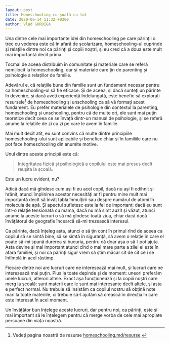 ```yaml
---
layout: post
title: Homeschooling cu șoală cu tot
date: 2020-06-14 11:32 +0300
author: Vlad GURDIGA
---
```


Una dintre cele mai importante idei din homeschooling pe care părinții o trec cu vederea este că în afară de școlarizare, homeschooling-ul cuprinde și relațiile dintre noi ca părinți și copiii noștri, și eu cred că a doua este mult mai importantă decît prima.

Tocmai de aceea distribuim în comunitate și materiale care se referă nemijlocit la homeschooling, dar și materiale care țin de parenting și psihologie a relațiilor de familie.

Adevărul e, că relațiile bune din familie sunt un fundament necesar pentru ca homeschooling-ul să fie eficace. Și de aceea, și dacă sunteți un părinte în devenire, și dacă aveți experiență îndelungată, este benefic să explorați resursele[^1] de homeschooling și unschooling ca să vă formați acest fundament. Eu prefer materialele de psihologie din contextul la parenting, homeschooling și unschooling, pentru că de multe ori, ele sunt mai puțin teoretice decît ceea ce se învață dintr-un manual de psihologie, și se referă anume la relațiile de zi cu zi pe care le avem în familie.

[^1]: Vedeți pagina noastră de resurse [homeschooling.md/resurse](https://homeschooling.md/resurse).

Mai mult decît atît, eu sunt convins că multe dintre principiile homeschooling-ului sunt aplicabile și benefice chiar și în familiile care nu pot face homeschooling din anumite motive.

Unul dintre aceste principii este că:

> Integritatea fizică și psihologică a copilului este mai presus decît reușita la școală.

Este un lucru evident, nu?

Adică dacă mă gîndesc cum ași fi eu acel copil, dacă nu ași fi odihnit și hrănit, atunci împlinirea acestor necesități ar fi pentru mine mult mai importantă decît să învăț tabla înmulțirii sau despre numărul de atomi în molecula de apă. Și apectul sufletesc este la fel de important: dacă eu sunt într-o relație tensionată cu mama, dacă nu mă simt auzit și văzut, atunci anume la aceste lucruri o să mă gîndesc toată ziua, chiar dacă dacă învățătorul de geografie încearcă să-mi trezească interesul.

Ca părinte, dacă înțeleg asta, atunci o să țin cont în primul rînd de aceea ca copilul să se simtă bine, să se simtă în siguranță, să avem o relație în care el poate să-mi spună durerea și bucuria, pentru că doar așa o să-l pot ajuta. Asta devine și mai important atunci cînd o mai mare parte a zilei el este în afara familiei, și noi ca părinți sigur vrem să știm măcar cît de cît ce i se întîmplă în acel răstimp.

Fiecare dintre noi are lucruri care ne interesează mai mult, și lucruri care ne interesează mai puțin. Plus la toate depinde și de moment: uneori preferăm unele lucruri, alterori altele. Exact așa funcționează și la copiii noștri care merg la școală: sunt materii care le sunt mai interesante decît altele, și asta e perfect normal. Nu trebuie să insistăm ca copilul nostru să obțină note mari la toate materiile, ci trebuie să-l ajutăm să crească în direcția în care este interesat în acel moment.

Un învățător bun înțelege aceste lucruri, dar pentru noi, ca părinți, este și mai important să le înțelegem pentru că merge vorba de cele mai apropiate persoane din viața noastră.
